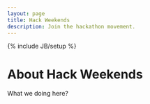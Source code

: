 ```yaml
---
layout: page
title: Hack Weekends
description: Join the hackathon movement.
---
```

{% include JB/setup %}

<h1>About Hack Weekends</h1>
<p>What we doing here?</p>